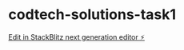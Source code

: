 # codtech-solutions-task1

[Edit in StackBlitz next generation editor ⚡️](https://stackblitz.com/~/github.com/YashJaingit0074/codtech-solutions-task1)